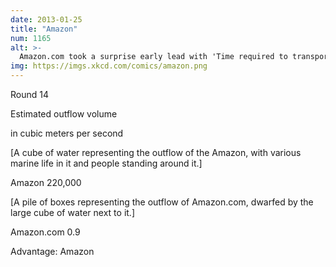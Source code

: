 ```yaml
---
date: 2013-01-25
title: "Amazon"
num: 1165
alt: >-
  Amazon.com took a surprise early lead with 'Time required to transport a package from Iquitos, Peru to Manaus, Brazil' but then lost it at 'Minutes to skeletonize a cow'.
img: https://imgs.xkcd.com/comics/amazon.png
---
```

Round 14

Estimated outflow volume

in cubic meters per second

[A cube of water representing the outflow of the Amazon, with various marine life in it and people standing around it.]

Amazon 220,000

[A pile of boxes representing the outflow of Amazon.com, dwarfed by the large cube of water next to it.]

Amazon.com 0.9

Advantage: Amazon
